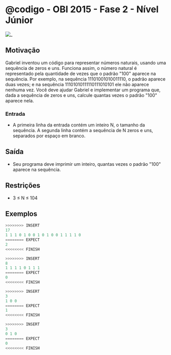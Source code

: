 # @codigo - OBI 2015 - Fase 2 - Nível Júnior

![_](https://raw.githubusercontent.com/qxcodefup/arcade/master/base/codigo/cover.jpg)

## Motivação

Gabriel inventou um código para representar números naturais, usando uma sequência de zeros e uns. Funciona assim, o número natural é representado pela quantidade de vezes que o padrão "100" aparece na sequência. Por exemplo, na sequência 11101001010011110, o padrão aparece duas vezes; e na sequência 11101010111110111010101 ele não aparece nenhuma vez. Você deve ajudar Gabriel e implementar um programa que, dada a sequência de zeros e uns, calcule quantas vezes o padrão "100" aparece nela.

### Entrada

- A primeira linha da entrada contém um inteiro N, o tamanho da sequência. A segunda linha contém a sequência de N zeros e uns, separados por espaço em branco.

## Saída

- Seu programa deve imprimir um inteiro, quantas vezes o padrão "100" aparece na sequência.

## Restrições

- 3 ≤ N ≤ 104

## Exemplos

``` py
>>>>>>>> INSERT
17
1 1 1 0 1 0 0 1 0 1 0 0 1 1 1 1 0
======== EXPECT
2
<<<<<<<< FINISH
```

```py
>>>>>>>> INSERT
8
1 1 1 1 0 1 1 1
======== EXPECT
0
<<<<<<<< FINISH
```

```py
>>>>>>>> INSERT
3
1 0 0
======== EXPECT
1
<<<<<<<< FINISH
```

```py
>>>>>>>> INSERT
3
0 1 0
======== EXPECT
0
<<<<<<<< FINISH
```
